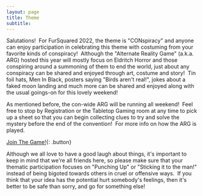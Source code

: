 ```yaml
---
layout: page
title: Theme
subtitle:
---
```


Salutations\! &nbsp;For FurSquared 2022, the theme is "CONspiracy" and anyone can enjoy participation in celebrating this theme with costuming from your favorite kinds of conspiracy\! &nbsp;Although the "Alternate Reality Game" (a.k.a. ARG) hosted this year will mostly focus on Eldritch Horror and those conspiring around a summoning of them to end the world, just about any conspiracy can be shared and enjoyed through art, costume and story\! &nbsp;Tin foil hats, Men In Black, posters saying "Birds aren't real\!", jokes about a faked moon landing and much more can be shared and enjoyed along with the usual goings-on for this lovely weekend\!

As mentioned before, the con-wide ARG will be running all weekend\! &nbsp;Feel free to stop by Registration or the Tabletop Gaming room at any time to pick up a sheet so that you can begin collecting clues to try and solve the mystery before the end of the convention\! &nbsp;For more info on how the ARG is played.

[Join The Game\!](/alternate-reality-game/){: .button}

Although we all love to have a good laugh about things, it's important to keep in mind that we're all friends here, so please make sure that your thematic participation focuses on "Punching Up" or "Sticking it to the man\!" instead of being bigoted towards others in cruel or offensive ways. &nbsp;If you think that your idea has the potential hurt somebody's feelings, then it's better to be safe than sorry, and go for something else\!
